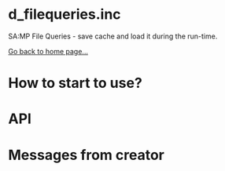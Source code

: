 # d_filequeries.inc
SA:MP File Queries - save cache and load it during the run-time.

[Go back to home page...](README.md)

# How to start to use?
# API
# Messages from creator
